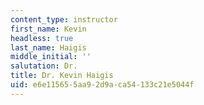 ```yaml
---
content_type: instructor
first_name: Kevin
headless: true
last_name: Haigis
middle_initial: ''
salutation: Dr.
title: Dr. Kevin Haigis
uid: e6e11565-5aa9-2d9a-ca54-133c21e5044f
---
```

